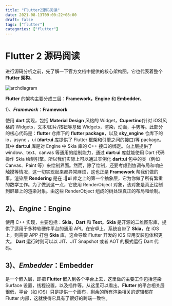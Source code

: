 ```yaml
---
title: "Flutter2源码阅读"
date: 2021-08-13T09:00:22+08:00
draft: false
tags: ["flutter"]
categories: ["flutter"]
---
```




# Flutter 2  源码阅读

进行源码分析之前，先了解一下官方文档中提供的核心架构图，它也代表着整个 **Flutter 架构**。

![archdiagram](https://luckly007.oss-cn-beijing.aliyuncs.com/img/archdiagram.png)

 **Flutter** 的架构主要分成三层：**Framework，Engine** 和 **Embedder**。

1)、***Framework***：**Framework**

 使用 **dart** 实现，包括 **Material Design** 风格的 Widget，**Cupertino**(针对 iOS)风格的 Widgets，文本/图片/按钮等基础 Widgets，渲染，动画，手势等。此部分的核心代码是：**flutter** 仓库下的 **flutter package**，以及 **sky_engine** 仓库下的 io，async ，ui (**dart:ui** 库提供了 Flutter 框架和引擎之间的接口)等 package。其中  **dart:ui** 库是对 Engine 中 Skia 库的 C++ 接口的绑定。向上层提供了 window、text、canvas 等通用的绘制能力，通过 **dart:ui** 库就能使用 Dart 代码操作 Skia 绘制引擎。所以我们实际上可以通过实例化 **dart:ui** 包中的类（例如 Canvas、Paint 等）来绘制界面。然而，除了绘制，还要考虑到协调布局和响应触摸等情况，这一切实现起来都异常麻烦，这也正是 **Framework** 帮我们做的事。渲染层 **Rendering** 是在 **::dart:ui** 库之上的第一个抽象层，它为你做了所有繁重的数学工作。为了做到这一点，它使用 RenderObject 对象，该对象是真正绘制到屏幕上的渲染对象。由这些 RenderObject 组成的树处理真正的布局和绘制。

## 2)、***Engine***：**Engine** 

使用 C++ 实现，主要包括：**Skia**，**Dart** 和 **Text**。**Skia** 是开源的二维图形库，提供了适用于多种软硬件平台的通用 API。在安卓上，系统自带了 **Skia**，在 iOS 上，则需要 APP 打包 **Skia** 库，这会导致 Flutter 开发的 iOS 应用安装包体积更大。 **Dart** 运行时则可以以 JIT、JIT Snapshot 或者 AOT 的模式运行 Dart 代码。

## 3)、***Embedder***：**Embedder** 

是一个嵌入层，即把 **Flutter** 嵌入到各个平台上去，这里做的主要工作包括渲染 Surface 设置，线程设置，以及插件等。从这里可以看出，**Flutter** 的平台相关层很低，平台（如 iOS）只是提供一个画布，剩余的所有渲染相关的逻辑都在 Flutter 内部，这就使得它具有了很好的跨端一致性。




